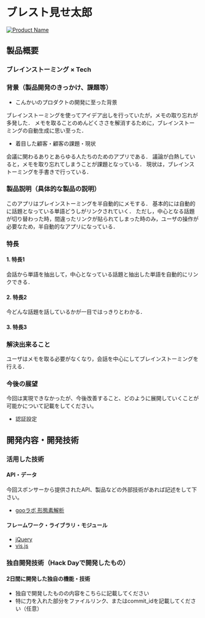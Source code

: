 # ブレスト見せ太郎

[![Product Name](image.png)](https://www.youtube.com/watch?v=G5rULR53uMk)

## 製品概要
### ブレインストーミング × Tech

### 背景（製品開発のきっかけ、課題等）
- こんかいのプロダクトの開発に至った背景

ブレインストーミングを使ってアイデア出しを行っていたが，メモの取り忘れが多発した．
メモを取ることのめんどくささを解消するために，ブレインストーミングの自動生成に思い至った．

- 着目した顧客・顧客の課題・現状

会議に関わるありとあらゆる人たちのためのアプリである．
議論が白熱していると，メモを取り忘れてしまうことが課題となっている．
現状は，ブレインストーミングを手書きで行っている．

### 製品説明（具体的な製品の説明）

このアプリはブレインストーミングを半自動的にメモする．
基本的には自動的に話題となっている単語どうしがリンクされていく．
ただし，中心となる話題が切り替わった時，間違ったリンクが貼られてしまった時のみ，ユーザの操作が必要なため，半自動的なアプリになっている．

### 特長

#### 1. 特長1
会話から単語を抽出して，中心となっている話題と抽出した単語を自動的にリンクできる．

#### 2. 特長2
今どんな話題を話しているかが一目ではっきりとわかる．

#### 3. 特長3


### 解決出来ること
ユーザはメモを取る必要がなくなり，会話を中心にしてブレインストーミングを行える．

### 今後の展望
今回は実現できなかったが、今後改善すること、どのように展開していくことが可能かについて記載をしてください。
- 認証設定


## 開発内容・開発技術
### 活用した技術
#### API・データ
今回スポンサーから提供されたAPI、製品などの外部技術があれば記述をして下さい。

* [gooラボ 形態素解析](https://labs.goo.ne.jp/api/jp/morphological-analysis/)

#### フレームワーク・ライブラリ・モジュール
* [jQuery](https://jquery.com/)
* [vis.js](http://visjs.org/)


### 独自開発技術（Hack Dayで開発したもの）
#### 2日間に開発した独自の機能・技術
* 独自で開発したものの内容をこちらに記載してください
* 特に力を入れた部分をファイルリンク、またはcommit_idを記載してください（任意）
